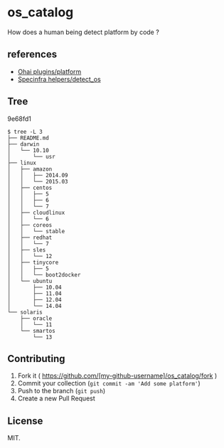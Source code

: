 # os_catalog

How does a human being detect platform by code ?


## references

- [Ohai plugins/platform](https://github.com/chef/ohai/tree/master/lib/ohai/plugins)
- [Specinfra helpers/detect_os](https://github.com/serverspec/specinfra/tree/master/lib/specinfra/helper/detect_os)

## Tree

9e68fd1

```
$ tree -L 3
├── README.md
├── darwin
│   └── 10.10
│       └── usr
├── linux
│   ├── amazon
│   │   ├── 2014.09
│   │   └── 2015.03
│   ├── centos
│   │   ├── 5
│   │   ├── 6
│   │   └── 7
│   ├── cloudlinux
│   │   └── 6
│   ├── coreos
│   │   └── stable
│   ├── redhat
│   │   └── 7
│   ├── sles
│   │   └── 12
│   ├── tinycore
│   │   ├── 5
│   │   └── boot2docker
│   └── ubuntu
│       ├── 10.04
│       ├── 11.04
│       ├── 12.04
│       └── 14.04
└── solaris
    ├── oracle
    │   └── 11
    └── smartos
        └── 13
```

## Contributing

1. Fork it ( https://github.com/[my-github-username]/os_catalog/fork )
2. Commit your collection (`git commit -am 'Add some platform'`)
3. Push to the branch (`git push`)
4. Create a new Pull Request

## License

MIT.


